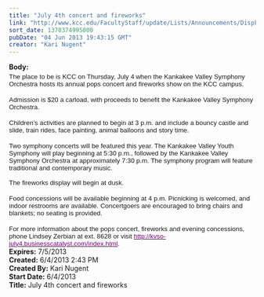 ```yaml
---
title: "July 4th concert and fireworks"
link: "http://www.kcc.edu/FacultyStaff/update/Lists/Announcements/DispForm.aspx?ID=1133"
sort_date: 1370374995000
pubDate: "04 Jun 2013 19:43:15 GMT"
creator: "Kari Nugent"
---
```


<div><b>Body:</b> <div class="ExternalClass2B2029112C20463E9F73D2384081B4E8">
<div>
<p style="margin:0in 0in 0pt" class="MsoNormal"><span style="font-family:'Arial','sans-serif';font-size:10pt">The place to be is KCC on Thursday, July 4<sup> </sup>when the Kankakee Valley Symphony Orchestra hosts its annual pops concert and fireworks show on the KCC campus.</span></p>
<p style="margin:0in 0in 0pt" class="MsoNormal"><span style="font-family:'Arial','sans-serif';font-size:10pt"></span> </p>
<p style="margin:0in 0in 0pt" class="MsoNormal"><span style="font-family:'Arial','sans-serif';font-size:10pt">Admission is $20 a carload, with proceeds to benefit the Kankakee Valley Symphony Orchestra.</span></p>
<p style="margin:0in 0in 0pt" class="MsoNormal"><span style="font-family:'Arial','sans-serif';font-size:10pt"></span> </p>
<p style="margin:0in 0in 0pt" class="MsoNormal"><span style="font-family:'Arial','sans-serif';font-size:10pt">Children’s activities are planned to begin at 3 p.m. and include a bouncy castle and slide, train rides, face painting, animal balloons and story time. </span></p>
<p style="margin:0in 0in 0pt" class="MsoNormal"><span style="font-family:'Arial','sans-serif';font-size:10pt"></span> </p>
<p style="margin:0in 0in 0pt" class="MsoNormal"><span style="font-family:'Arial','sans-serif';font-size:10pt">Two symphony concerts will be featured this year. The Kankakee Valley Youth Symphony will play beginning at 5:30 p.m., followed by the Kankakee Valley Symphony Orchestra at approximately 7:30 p.m. The symphony program will feature traditional and contemporary music.</span></p>
<p style="margin:0in 0in 0pt" class="MsoNormal"><span style="font-family:'Arial','sans-serif';font-size:10pt"><br />The fireworks display will begin at dusk. </span></p>
<p style="margin:0in 0in 0pt" class="MsoNormal"><span style="font-family:'Arial','sans-serif';font-size:10pt"></span> </p>
<p style="margin:0in 0in 0pt" class="MsoNormal"><span style="font-family:'Arial','sans-serif';font-size:10pt">Food concessions will be available beginning at 4 p.m. Picnicking is welcomed, and indoor restrooms are available. Concertgoers are encouraged to bring chairs and blankets; no seating is provided.</span></p>
<p style="margin:0in 0in 0pt" class="MsoNormal"><span style="font-family:'Arial','sans-serif';font-size:10pt"></span> </p>
<p style="margin:0in 0in 0pt" class="MsoNormal"><span style="font-family:'Arial','sans-serif';font-size:10pt">For more information about the pops concert, fireworks and evening concessions, phone Lindsey Zerbian<span style="color:#7030a0"> </span>at ext. 8628 or visit <a href="http://kvso-july4.businesscatalyst.com/index.html"><font color="#800080">http://kvso-july4.businesscatalyst.com/index.html</font></a>. </span></p></div></div></div>
<div><b>Expires:</b> 7/5/2013</div>
<div><b>Created:</b> 6/4/2013 2:43 PM</div>
<div><b>Created By:</b> Kari Nugent</div>
<div><b>Start Date:</b> 6/4/2013</div>
<div><b>Title:</b> July 4th concert and fireworks</div>
